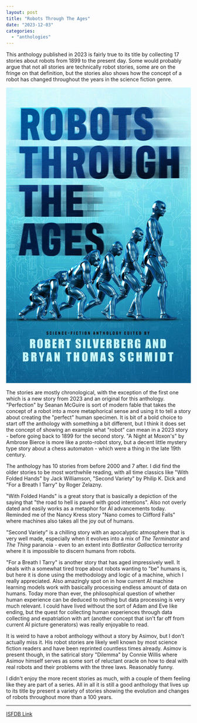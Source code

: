 ```yaml
---
layout: post
title: "Robots Through The Ages"
date: "2023-12-03"
categories:
  - "anthologies"
---
```


This anthology published in 2023 is fairly true to its title by collecting 17 stories about robots from 1899 to the present day. Some would probably argue that not all stories are technically robot stories, some are on the fringe on that definition, but the stories also shows how the concept of a robot has changed throughout the years in the science fiction genre.

![](/assets/images/robts.jpg)

The stories are mostly chronological, with the exception of the first one which is a new story from 2023 and an original for this anthology. "Perfection" by Seanan McGuire is sort of modern fable that takes the concept of a robot into a more metaphorical sense and using it to tell a story about creating the "perfect" human specimen. It is bit of a bold choice to start off the anthology with something a bit different, but I think it does set the concept of showing an example what "robot" can mean in a 2023 story - before going back to 1899 for the second story. "A Night at Moxon's" by Ambrose Bierce is more like a proto-robot story, but a decent little mystery type story about a chess automaton - which were a thing in the late 19th century.

The anthology has 10 stories from before 2000 and 7 after. I did find the older stories to be most worthwhile reading, with all time classics like "With Folded Hands" by Jack Williamson, "Second Variety" by Philip K. Dick and "For a Breath I Tarry" by Roger Zelazny.

"With Folded Hands" is a great story that is basically a depiction of the saying that "the road to hell is paved with good intentions". Also not overly dated and easily works as a metaphor for AI advancements today. Reminded me of the Nancy Kress story "Nano comes to Clifford Falls" where machines also takes all the joy out of humans.

"Second Variety" is a chilling story with an apocalyptic atmosphere that is very well made, especially when it evolves into a mix of _The Terminator_ and _The Thing_ paranoia - even to an extent into _Battlestar Gallactica_ terrority where it is impossible to discern humans from robots.

"For a Breath I Tarry" is another story that has aged impressively well. It deals with a somewhat tired trope about robots wanting to "be" humans is, but here it is done using the methodology and logic of a machine, which I really appreciated. Also amazingly spot on in how current AI machine learning models work with basically processing endless amount of data on humans. Today more than ever, the philosophical question of whether human experience can be deduced to nothing but data processing is very much relevant. I could have lived without the sort of Adam and Eve like ending, but the quest for collecting human experiences through data collecting and expatriation with art (another concept that isn't far off from current AI picture generators) was really enjoyable to read.

It is weird to have a robot anthology without a story by Asimov, but I don't actually miss it. His robot stories are likely well known by most science fiction readers and have been reprinted countless times already. Asimov is present though, in the satirical story "Dilemma" by Connie Willis where Asimov himself serves as some sort of reluctant oracle on how to deal with real robots and their problems with the three laws. Reasonably funny.

I didn't enjoy the more recent stories as much, with a couple of them feeling like they are part of a series. All in all it is still a good anthology that lives up to its title by present a variety of stories showing the evolution and changes of robots throughout more than a 100 years.

* * *

[ISFDB Link](https://www.isfdb.org/cgi-bin/pl.cgi?948525)
